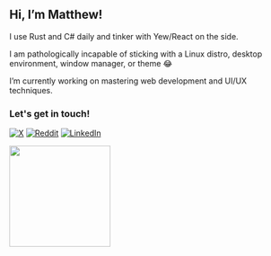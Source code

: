 [x]: https://x.com/mabla0531
[reddit]: https://www.reddit.com/user/mblan180131/
[linkedin]: https://www.linkedin.com/in/matthew-bland-894b47185/

## Hi, I’m Matthew!

I use Rust and C# daily and tinker with Yew/React on the side.

I am pathologically incapable of sticking with a Linux distro, desktop environment, window manager, or theme 😂

I’m currently working on mastering web development and UI/UX techniques.

### Let's get in touch!

[![X](https://img.shields.io/badge/-X-050505?logo=X&logoColor=white&style=flat)][x]
[![Reddit](https://img.shields.io/badge/-Reddit-FF5700?logo=Reddit&logoColor=white&style=flat)][reddit]
[![LinkedIn](https://img.shields.io/badge/-LinkedIn-0077b5?logo=linkedin&logoColor=white&style=flat)][linkedin]



<img height="180em" src="https://github-readme-stats.vercel.app/api/top-langs/?username=mabla0531&show_icons=true&hide_border=true&layout=compact&langs_count=8"/>
